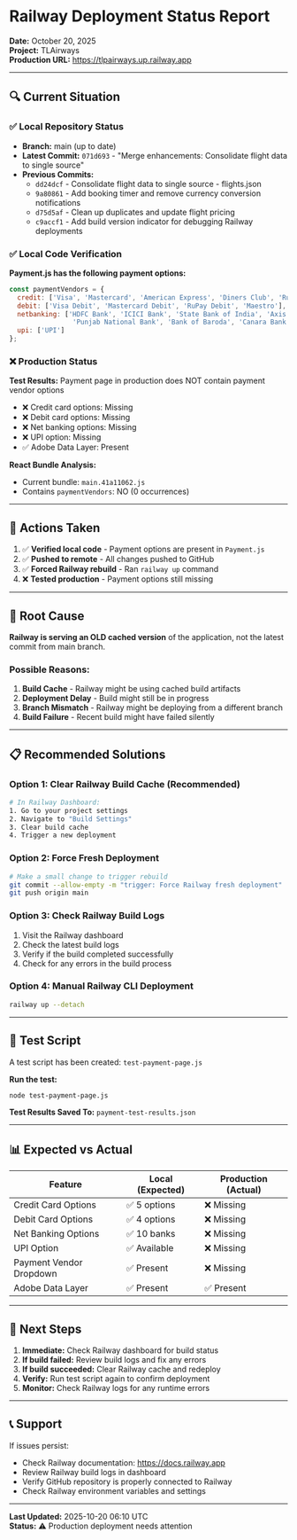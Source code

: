 # Railway Deployment Status Report

**Date:** October 20, 2025  
**Project:** TLAirways  
**Production URL:** https://tlpairways.up.railway.app

---

## 🔍 Current Situation

### ✅ Local Repository Status
- **Branch:** main (up to date)
- **Latest Commit:** `071d693` - "Merge enhancements: Consolidate flight data to single source"
- **Previous Commits:**
  - `dd24dcf` - Consolidate flight data to single source - flights.json
  - `9a80861` - Add booking timer and remove currency conversion notifications
  - `d75d5af` - Clean up duplicates and update flight pricing
  - `c9accf1` - Add build version indicator for debugging Railway deployments

### ✅ Local Code Verification
**Payment.js has the following payment options:**
```javascript
const paymentVendors = {
  credit: ['Visa', 'Mastercard', 'American Express', 'Diners Club', 'RuPay'],
  debit: ['Visa Debit', 'Mastercard Debit', 'RuPay Debit', 'Maestro'],
  netbanking: ['HDFC Bank', 'ICICI Bank', 'State Bank of India', 'Axis Bank', 'Kotak Mahindra Bank', 
                'Punjab National Bank', 'Bank of Baroda', 'Canara Bank', 'Union Bank', 'IDBI Bank'],
  upi: ['UPI']
};
```

### ❌ Production Status
**Test Results:** Payment page in production does NOT contain payment vendor options
- ❌ Credit card options: Missing
- ❌ Debit card options: Missing
- ❌ Net banking options: Missing
- ❌ UPI option: Missing
- ✅ Adobe Data Layer: Present

**React Bundle Analysis:**
- Current bundle: `main.41a11062.js`
- Contains `paymentVendors`: NO (0 occurrences)

---

## 🔧 Actions Taken

1. ✅ **Verified local code** - Payment options are present in `Payment.js`
2. ✅ **Pushed to remote** - All changes pushed to GitHub
3. ✅ **Forced Railway rebuild** - Ran `railway up` command
4. ❌ **Tested production** - Payment options still missing

---

## 🚨 Root Cause

**Railway is serving an OLD cached version** of the application, not the latest commit from main branch.

### Possible Reasons:
1. **Build Cache** - Railway might be using cached build artifacts
2. **Deployment Delay** - Build might still be in progress
3. **Branch Mismatch** - Railway might be deploying from a different branch
4. **Build Failure** - Recent build might have failed silently

---

## 📋 Recommended Solutions

### Option 1: Clear Railway Build Cache (Recommended)
```bash
# In Railway Dashboard:
1. Go to your project settings
2. Navigate to "Build Settings"
3. Clear build cache
4. Trigger a new deployment
```

### Option 2: Force Fresh Deployment
```bash
# Make a small change to trigger rebuild
git commit --allow-empty -m "trigger: Force Railway fresh deployment"
git push origin main
```

### Option 3: Check Railway Build Logs
1. Visit the Railway dashboard
2. Check the latest build logs
3. Verify if the build completed successfully
4. Check for any errors in the build process

### Option 4: Manual Railway CLI Deployment
```bash
railway up --detach
```

---

## 🧪 Test Script

A test script has been created: `test-payment-page.js`

**Run the test:**
```bash
node test-payment-page.js
```

**Test Results Saved To:** `payment-test-results.json`

---

## 📊 Expected vs Actual

| Feature | Local (Expected) | Production (Actual) |
|---------|-----------------|---------------------|
| Credit Card Options | ✅ 5 options | ❌ Missing |
| Debit Card Options | ✅ 4 options | ❌ Missing |
| Net Banking Options | ✅ 10 banks | ❌ Missing |
| UPI Option | ✅ Available | ❌ Missing |
| Payment Vendor Dropdown | ✅ Present | ❌ Missing |
| Adobe Data Layer | ✅ Present | ✅ Present |

---

## 🎯 Next Steps

1. **Immediate:** Check Railway dashboard for build status
2. **If build failed:** Review build logs and fix any errors
3. **If build succeeded:** Clear Railway cache and redeploy
4. **Verify:** Run test script again to confirm deployment
5. **Monitor:** Check Railway logs for any runtime errors

---

## 📞 Support

If issues persist:
- Check Railway documentation: https://docs.railway.app
- Review Railway build logs in dashboard
- Verify GitHub repository is properly connected to Railway
- Check Railway environment variables and settings

---

**Last Updated:** 2025-10-20 06:10 UTC  
**Status:** ⚠️ Production deployment needs attention

